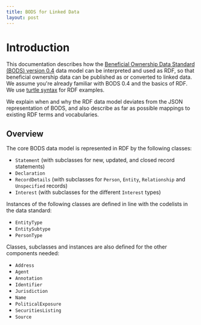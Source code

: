 ```yaml
---
title: BODS for Linked Data
layout: post
---
```


# Introduction

This documentation describes how the [Beneficial Ownership Data Standard (BODS) version 0.4](https://standard.openownership.org/en/0.4.0/) data model can be interpreted and used as RDF, so that beneficial ownership data can be published as or converted to linked data. We assume you're already familiar with BODS 0.4 and the basics of RDF. We use [turtle syntax](https://www.w3.org/TR/turtle/) for RDF examples.

We explain when and why the RDF data model deviates from the JSON representation of BODS, and also describe as far as possible mappings to existing RDF terms and vocabularies. 

## Overview

The core BODS data model is represented in RDF by the following classes:

* `Statement` (with subclasses for new, updated, and closed record statements)
* `Declaration`
* `RecordDetails` (with subclasses for `Person`, `Entity`, `Relationship` and `Unspecified` records)
* `Interest` (with subclasses for the different `Interest` types)

Instances of the following classes are defined in line with the codelists in the data standard:

* `EntityType`
* `EntitySubtype`
* `PersonType`

Classes, subclasses and instances are also defined for the other components needed:

* `Address`
* `Agent`
* `Annotation`
* `Identifier`
* `Jurisdiction`
* `Name`
* `PoliticalExposure`
* `SecuritiesListing`
* `Source`
